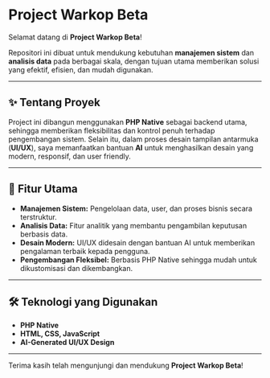 # Project Warkop Beta

Selamat datang di **Project Warkop Beta**!

Repositori ini dibuat untuk mendukung kebutuhan **manajemen sistem** dan **analisis data** pada berbagai skala, dengan tujuan utama memberikan solusi yang efektif, efisien, dan mudah digunakan.

---

## ✨ Tentang Proyek

Project ini dibangun menggunakan **PHP Native** sebagai backend utama, sehingga memberikan fleksibilitas dan kontrol penuh terhadap pengembangan sistem. Selain itu, dalam proses desain tampilan antarmuka (**UI/UX**), saya memanfaatkan bantuan **AI** untuk menghasilkan desain yang modern, responsif, dan user friendly.

---

## 🚀 Fitur Utama

- **Manajemen Sistem:** Pengelolaan data, user, dan proses bisnis secara terstruktur.
- **Analisis Data:** Fitur analitik yang membantu pengambilan keputusan berbasis data.
- **Desain Modern:** UI/UX didesain dengan bantuan AI untuk memberikan pengalaman terbaik kepada pengguna.
- **Pengembangan Fleksibel:** Berbasis PHP Native sehingga mudah untuk dikustomisasi dan dikembangkan.

---

## 🛠️ Teknologi yang Digunakan

- **PHP Native**
- **HTML, CSS, JavaScript**
- **AI-Generated UI/UX Design**

---


Terima kasih telah mengunjungi dan mendukung **Project Warkop Beta**!
